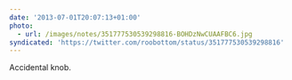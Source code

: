 ```yaml
---
date: '2013-07-01T20:07:13+01:00'
photo:
  - url: /images/notes/351777530539298816-BOHDzNwCUAAFBC6.jpg
syndicated: 'https://twitter.com/roobottom/status/351777530539298816'
---
```

Accidental knob. 
